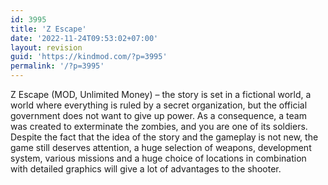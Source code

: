 ```yaml
---
id: 3995
title: 'Z Escape'
date: '2022-11-24T09:53:02+07:00'
layout: revision
guid: 'https://kindmod.com/?p=3995'
permalink: '/?p=3995'
---
```


Z Escape (MOD, Unlimited Money) – the story is set in a fictional world, a world where everything is ruled by a secret organization, but the official government does not want to give up power. As a consequence, a team was created to exterminate the zombies, and you are one of its soldiers. Despite the fact that the idea of the story and the gameplay is not new, the game still deserves attention, a huge selection of weapons, development system, various missions and a huge choice of locations in combination with detailed graphics will give a lot of advantages to the shooter.